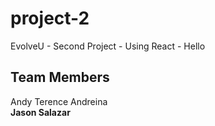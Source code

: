 # project-2

EvolveU - Second Project - Using React - Hello

## Team Members

Andy
Terence
Andreina  
**Jason Salazar**

